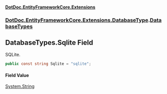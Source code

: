 #### [DotDoc\.EntityFrameworkCore\.Extensions](index.md 'index')
### [DotDoc\.EntityFrameworkCore\.Extensions\.DatabaseType](DotDoc.EntityFrameworkCore.Extensions.DatabaseType.md 'DotDoc\.EntityFrameworkCore\.Extensions\.DatabaseType').[DatabaseTypes](DatabaseTypes.md 'DotDoc\.EntityFrameworkCore\.Extensions\.DatabaseType\.DatabaseTypes')

## DatabaseTypes\.Sqlite Field

SQLite\.

```csharp
public const string Sqlite = "sqlite";
```

#### Field Value
[System\.String](https://learn.microsoft.com/en-us/dotnet/api/system.string 'System\.String')